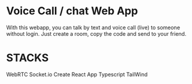# Voice Call / chat Web App

With this webapp, you can talk by text and voice call (live) to someone without login.
Just create a room, copy the code and send to your friend.
# STACKS

WebRTC
Socket.io
Create React App
Typescript
TailWind
